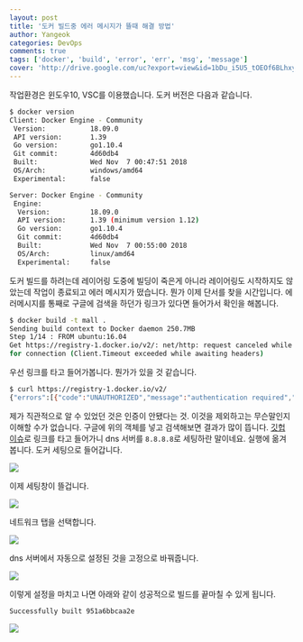 ```yaml
---
layout: post
title: '도커 빌드중 에러 메시지가 뜰때 해결 방법'
author: Yangeok
categories: DevOps
comments: true
tags: ['docker', 'build', 'error', 'err', 'msg', 'message']
cover: 'http://drive.google.com/uc?export=view&id=1bDu_i5U5_tOEOf6BLhxy4p1H4mAZnq2A'
---
```


작업환경은 윈도우10, VSC를 이용했습니다. 도커 버전은 다음과 같습니다.

```sh
$ docker version
Client: Docker Engine - Community
 Version:           18.09.0
 API version:       1.39
 Go version:        go1.10.4
 Git commit:        4d60db4
 Built:             Wed Nov  7 00:47:51 2018
 OS/Arch:           windows/amd64
 Experimental:      false

Server: Docker Engine - Community
 Engine:
  Version:          18.09.0
  API version:      1.39 (minimum version 1.12)
  Go version:       go1.10.4
  Git commit:       4d60db4
  Built:            Wed Nov  7 00:55:00 2018
  OS/Arch:          linux/amd64
  Experimental:     false
```

도커 빌드를 하려는데 레이어링 도중에 빌딩이 죽은게 아니라 레이어링도 시작하지도 않았는데 작업이 종료되고 에러 메시지가 떴습니다. 뭔가 이제 단서를 찾을 시간입니다. 에러메시지를 통째로 구글에 검색을 하던가 링크가 있다면 들어가서 확인을 해봅니다.

```sh
$ docker build -t mall .
Sending build context to Docker daemon 250.7MB
Step 1/14 : FROM ubuntu:16.04
Get https://registry-1.docker.io/v2/: net/http: request canceled while waiting
for connection (Client.Timeout exceeded while awaiting headers)
```

우선 링크를 타고 들어가봅니다. 뭔가가 있을 것 같습니다.

```sh
$ curl https://registry-1.docker.io/v2/
{"errors":[{"code":"UNAUTHORIZED","message":"authentication required","detail":null}]}
```

제가 직관적으로 알 수 있었던 것은 인증이 안됐다는 것. 이것을 제외하고는 무슨말인지 이해할 수가 없습니다. 구글에 위의 객체를 넣고 검색해보면 결과가 많이 뜹니다. [깃헙 이슈](https://github.com/moby/moby/issues/32270)로 링크를 타고 들어가니 dns 서버를 `8.8.8.8`로 세팅하란 말이네요. 실행에 옮겨봅니다. 도커 세팅으로 들어갑니다.

![](https://t1.daumcdn.net/cfile/tistory/996ECE395C3829DF25)

이제 세팅창이 뜰겁니다.

![](https://t1.daumcdn.net/cfile/tistory/99D46D415C382A5D2C)

네트워크 탭을 선택합니다.

![](https://t1.daumcdn.net/cfile/tistory/990599345C382A5D30)

dns 서버에서 자동으로 설정된 것을 고정으로 바꿔줍니다.

![](https://t1.daumcdn.net/cfile/tistory/990B323A5C382A5D2A)

이렇게 설정을 마치고 나면 아래와 같이 성공적으로 빌드를 끝마칠 수 있게 됩니다.

```sh
Successfully built 951a6bbcaa2e
```

![](http://www.hkn24.com/news/photo/201103/69193_61042_320.jpg)
